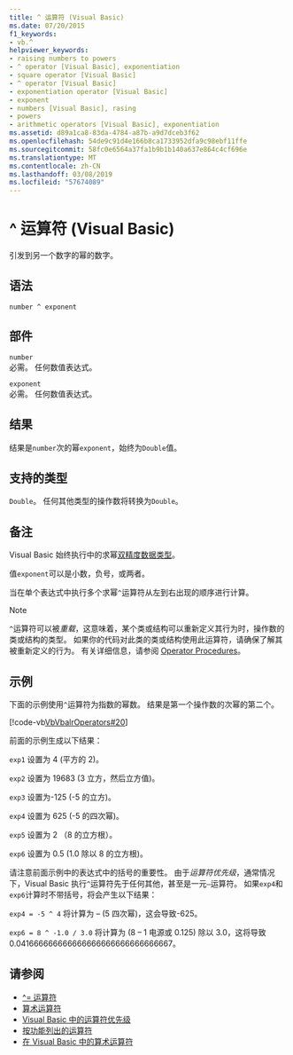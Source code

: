 ```yaml
---
title: ^ 运算符 (Visual Basic)
ms.date: 07/20/2015
f1_keywords:
- vb.^
helpviewer_keywords:
- raising numbers to powers
- ^ operator [Visual Basic], exponentiation
- square operator [Visual Basic]
- ^ operator [Visual Basic]
- exponentiation operator [Visual Basic]
- exponent
- numbers [Visual Basic], rasing
- powers
- arithmetic operators [Visual Basic], exponentiation
ms.assetid: d89a1ca8-83da-4784-a87b-a9d7dceb3f62
ms.openlocfilehash: 54de9c91d4e166b8ca1733952dfa9c98ebf11ffe
ms.sourcegitcommit: 58fc0e6564a37fa1b9b1b140a637e864c4cf696e
ms.translationtype: MT
ms.contentlocale: zh-CN
ms.lasthandoff: 03/08/2019
ms.locfileid: "57674089"
---
```

# <a name="-operator-visual-basic"></a>^ 运算符 (Visual Basic)

引发到另一个数字的幂的数字。

## <a name="syntax"></a>语法

```
number ^ exponent
```

## <a name="parts"></a>部件

`number`\
必需。 任何数值表达式。

`exponent`\
必需。 任何数值表达式。

## <a name="result"></a>结果

结果是`number`次的幂`exponent`，始终为`Double`值。

## <a name="supported-types"></a>支持的类型

`Double`。 任何其他类型的操作数将转换为`Double`。

## <a name="remarks"></a>备注

Visual Basic 始终执行中的求幂[双精度数据类型](../../../visual-basic/language-reference/data-types/double-data-type.md)。

值`exponent`可以是小数，负号，或两者。

当在单个表达式中执行多个求幂`^`运算符从左到右出现的顺序进行计算。

> [!NOTE]
> `^`运算符可以被*重载*，这意味着，某个类或结构可以重新定义其行为时，操作数的类或结构的类型。 如果你的代码对此类的类或结构使用此运算符，请确保了解其被重新定义的行为。 有关详细信息，请参阅 [Operator Procedures](../../../visual-basic/programming-guide/language-features/procedures/operator-procedures.md)。

## <a name="example"></a>示例

下面的示例使用`^`运算符为指数的幂数。 结果是第一个操作数的次幂的第二个。

[!code-vb[VbVbalrOperators#20](~/samples/snippets/visualbasic/VS_Snippets_VBCSharp/VbVbalrOperators/VB/Class1.vb#20)]

前面的示例生成以下结果：

`exp1` 设置为 4 (平方的 2)。

`exp2` 设置为 19683 (3 立方，然后立方值)。

`exp3` 设置为-125 (-5 的立方)。

`exp4` 设置为 625 (-5 的四次幂)。

`exp5` 设置为 2 （8 的立方根）。

`exp6` 设置为 0.5 (1.0 除以 8 的立方根)。

请注意前面示例中的表达式中的括号的重要性。 由于*运算符优先级*，通常情况下，Visual Basic 执行`^`运算符先于任何其他，甚至是一元`–`运算符。 如果`exp4`和`exp6`计算时不带括号，将会产生以下结果：

`exp4 = -5 ^ 4` 将计算为 – (5 四次幂)，这会导致-625。

`exp6 = 8 ^ -1.0 / 3.0` 将计算为 (8 – 1 电源或 0.125) 除以 3.0，这将导致 0.041666666666666666666666666666667。

## <a name="see-also"></a>请参阅

- [^= 运算符](../../../visual-basic/language-reference/operators/exponentiation-assignment-operator.md)
- [算术运算符](../../../visual-basic/language-reference/operators/arithmetic-operators.md)
- [Visual Basic 中的运算符优先级](../../../visual-basic/language-reference/operators/operator-precedence.md)
- [按功能列出的运算符](../../../visual-basic/language-reference/operators/operators-listed-by-functionality.md)
- [在 Visual Basic 中的算术运算符](../../../visual-basic/programming-guide/language-features/operators-and-expressions/arithmetic-operators.md)
